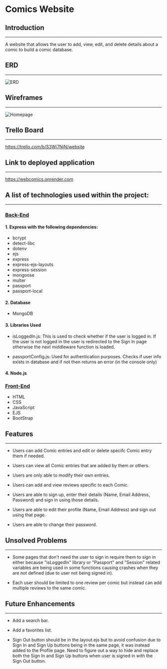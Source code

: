 # Comics Website

## Introduction
---

A website that allows the user to add, view, edit, and delete details about a comic to build a comic database. 

## ERD
---

![ERD](https://i.imgur.com/N92Prvh.png)

## Wireframes
---

![Homepage](https://i.imgur.com/93nhjOw.png)

## Trello Board
---
https://trello.com/b/S3Wi7NjN/website

## Link to deployed application
---

https://webcomics.onrender.com

## A list of technologies used within the project:
---
### <ins> Back-End </ins>

#### 1. Express with the following dependencies:
* bcrypt
* detect-libc
* dotenv
* ejs
* express
* express-ejs-layouts
* express-session
* mongoose
* multer
* passport
* passport-local

#### 2. Database
* MongoDB

#### 3. Libraries Used

* isLoggedIn.js: This is used to check whether if the user is logged in. If the user is not logged in the user is redirected to the Sign In page otherwise the next middleware function is loaded.

* passportConfig.js: Used for authentication purposes. Checks if user info exists in database and if not then returns an error (in the console only)

#### 4. Node.js

### <ins> Front-End </ins>
* HTML
* CSS
* JavaScript
* EJS
* BootStrap

## Features
---

* Users can add Comic entries and edit or delete specifc Comic entry them if needed.

* Users can view all Comic entries that are added by them or others.

* Users are only able to modify their own entries.

* Users can add and view reviews specific to each Comic.

* Users are able to sign up, enter their details (Name, Email Address, Password) and sign in using those details.

* Users are able to edit their profile (Name, Email Address) and sign out using that page.

* Users are able to change their password.

## Unsolved Problems
---
* Some pages that don't need the user to sign in require them to sign in either because "isLoggedIn" library or "Passport" and "Session" related variables are being used in some functions causing crashes when they are not defined (due to user not being signed in). 

* Each user should be limited to one review per comic but instead can add multiple reviews to the same comic.

## Future Enhancements
---
* Add a search bar.

* Add a favorites list.

* Sign Out button should be in the layout.ejs but to avoid confusion due to Sign In and Sign Up buttons being in the same page, it was instead added to the Profile page. Need to figure out a way to hide and replace both the Sign In and Sign Up buttons when user is signed in with the Sign Out button.